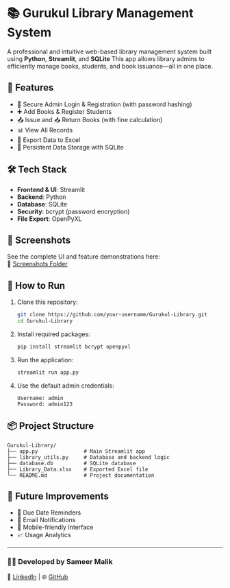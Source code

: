 
# 📚 Gurukul Library Management System

A professional and intuitive web-based library management system built using **Python**, **Streamlit**, and **SQLite** This app allows library admins to efficiently manage books, students, and book issuance—all in one place.

## 🚀 Features

- 🔐 Secure Admin Login & Registration (with password hashing)
- ➕ Add Books & Register Students
- 📤 Issue and 📥 Return Books (with fine calculation)
- 📊 View All Records
- 📁 Export Data to Excel
- 🧾 Persistent Data Storage with SQLite

## 🛠️ Tech Stack

- **Frontend & UI**: Streamlit
- **Backend**: Python
- **Database**: SQLite
- **Security**: bcrypt (password encryption)
- **File Export**: OpenPyXL

## 📸 Screenshots

See the complete UI and feature demonstrations here:  
🔗 [Screenshots Folder](https://drive.google.com/drive/folders/1TPbzf2Gs13nS1mAbTRBlpu--FuRKZNwR?usp=sharing)

## 🧪 How to Run

1. Clone this repository:
   ```bash
   git clone https://github.com/your-username/Gurukul-Library.git
   cd Gurukul-Library
   ```

2. Install required packages:
   ```bash
   pip install streamlit bcrypt openpyxl
   ```

3. Run the application:
   ```bash
   streamlit run app.py
   ```

4. Use the default admin credentials:
   ```
   Username: admin
   Password: admin123
   ```

## 📦 Project Structure

```
Gurukul-Library/
├── app.py               # Main Streamlit app
├── library_utils.py     # Database and backend logic
├── database.db          # SQLite database
├── Library_Data.xlsx    # Exported Excel file
└── README.md            # Project documentation
```

## 🧠 Future Improvements

- 📅 Due Date Reminders
- 📧 Email Notifications
- 📱 Mobile-friendly Interface
- 📈 Usage Analytics

---

### 👨‍💻 Developed by Sameer Malik  
🔗 [LinkedIn](https://www.linkedin.com/in/sameer-malik-b5b8772b9/) | 🌐 [GitHub](https://github.com/mrflint5)

